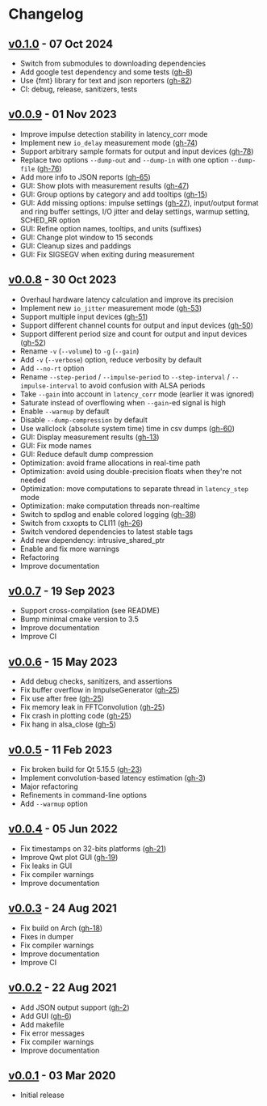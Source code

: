 # Changelog

## [v0.1.0][v0.1.0] - 07 Oct 2024

* Switch from submodules to downloading dependencies
* Add google test dependency and some tests ([gh-8][gh-8])
* Use {fmt} library for text and json reporters ([gh-82][gh-82])
* CI: debug, release, sanitizers, tests

[v0.1.0]: https://github.com/gavv/signal-estimator/releases/tag/v0.1.0

[gh-8]: https://github.com/gavv/signal-estimator/issues/8
[gh-82]: https://github.com/gavv/signal-estimator/issues/82

## [v0.0.9][v0.0.9] - 01 Nov 2023

* Improve impulse detection stability in latency_corr mode
* Implement new `io_delay` measurement mode ([gh-74][gh-74])
* Support arbitrary sample formats for output and input devices ([gh-78][gh-78])
* Replace two options `--dump-out` and `--dump-in` with one option `--dump-file` ([gh-76][gh-76])
* Add more info to JSON reports ([gh-65][gh-65])
* GUI: Show plots with measurement results ([gh-47][gh-47])
* GUI: Group options by category and add tooltips ([gh-15][gh-15])
* GUI: Add missing options: impulse settings ([gh-27][gh-27]), input/output format and ring buffer settings, I/O jitter and delay settings, warmup setting, SCHED_RR option
* GUI: Refine option names, tooltips, and units (suffixes)
* GUI: Change plot window to 15 seconds
* GUI: Cleanup sizes and paddings
* GUI: Fix SIGSEGV when exiting during measurement

[v0.0.9]: https://github.com/gavv/signal-estimator/releases/tag/v0.0.9

[gh-15]: https://github.com/gavv/signal-estimator/issues/15
[gh-27]: https://github.com/gavv/signal-estimator/issues/27
[gh-47]: https://github.com/gavv/signal-estimator/issues/47
[gh-65]: https://github.com/gavv/signal-estimator/issues/65
[gh-74]: https://github.com/gavv/signal-estimator/issues/74
[gh-76]: https://github.com/gavv/signal-estimator/issues/76
[gh-78]: https://github.com/gavv/signal-estimator/issues/78

## [v0.0.8][v0.0.8] - 30 Oct 2023

* Overhaul hardware latency calculation and improve its precision
* Implement new `io_jitter` measurement mode ([gh-53][gh-53])
* Support multiple input devices ([gh-51][gh-51])
* Support different channel counts for output and input devices ([gh-50][gh-50])
* Support different period size and count for output and input devices ([gh-52][gh-52])
* Rename `-v` (`--volume`) to `-g` (`--gain`)
* Add `-v` (`--verbose`) option, reduce verbosity by default
* Add `--no-rt` option
* Rename `--step-period` / `--impulse-period` to `--step-interval` / `--impulse-interval` to avoid confusion with ALSA periods
* Take `--gain` into account in `latency_corr` mode (earlier it was ignored)
* Saturate instead of overflowing when `--gain`-ed signal is high
* Enable `--warmup` by default
* Disable `--dump-compression` by default
* Use wallclock (absolute system time) time in csv dumps ([gh-60][gh-60])
* GUI: Display measurement results ([gh-13][gh-13])
* GUI: Fix mode names
* GUI: Reduce default dump compression
* Optimization: avoid frame allocations in real-time path
* Optimization: avoid using double-precision floats when they're not needed
* Optimization: move computations to separate thread in `latency_step` mode
* Optimization: make computation threads non-realtime
* Switch to spdlog and enable colored logging ([gh-38][gh-38])
* Switch from cxxopts to CLI11 ([gh-26][gh-26])
* Switch vendored dependencies to latest stable tags
* Add new dependency: intrusive_shared_ptr
* Enable and fix more warnings
* Refactoring
* Improve documentation

[v0.0.8]: https://github.com/gavv/signal-estimator/releases/tag/v0.0.8

[gh-13]: https://github.com/gavv/signal-estimator/issues/13
[gh-26]: https://github.com/gavv/signal-estimator/issues/26
[gh-38]: https://github.com/gavv/signal-estimator/issues/38
[gh-50]: https://github.com/gavv/signal-estimator/issues/50
[gh-51]: https://github.com/gavv/signal-estimator/issues/51
[gh-52]: https://github.com/gavv/signal-estimator/issues/52
[gh-53]: https://github.com/gavv/signal-estimator/issues/53
[gh-60]: https://github.com/gavv/signal-estimator/issues/60

## [v0.0.7][v0.0.7] - 19 Sep 2023

* Support cross-compilation (see README)
* Bump minimal cmake version to 3.5
* Improve documentation
* Improve CI

[v0.0.7]: https://github.com/gavv/signal-estimator/releases/tag/v0.0.7

## [v0.0.6][v0.0.6] - 15 May 2023

* Add debug checks, sanitizers, and assertions
* Fix buffer overflow in ImpulseGenerator ([gh-25][gh-25])
* Fix use after free ([gh-25][gh-25])
* Fix memory leak in FFTConvolution ([gh-25][gh-25])
* Fix crash in plotting code ([gh-25][gh-25])
* Fix hang in alsa_close ([gh-5][gh-5])

[v0.0.6]: https://github.com/gavv/signal-estimator/releases/tag/v0.0.6

[gh-25]: https://github.com/gavv/signal-estimator/issues/25
[gh-5]: https://github.com/gavv/signal-estimator/issues/5

## [v0.0.5][v0.0.5] - 11 Feb 2023

* Fix broken build for Qt 5.15.5 ([gh-23][gh-23])
* Implement convolution-based latency estimation ([gh-3][gh-3])
* Major refactoring
* Refinements in command-line options
* Add `--warmup` option

[v0.0.5]: https://github.com/gavv/signal-estimator/releases/tag/v0.0.5

[gh-23]: https://github.com/gavv/signal-estimator/issues/23
[gh-3]: https://github.com/gavv/signal-estimator/issues/3

## [v0.0.4][v0.0.4] - 05 Jun 2022

* Fix timestamps on 32-bits platforms ([gh-21][gh-21])
* Improve Qwt plot GUI ([gh-19][gh-19])
* Fix leaks in GUI
* Fix compiler warnings
* Improve documentation

[v0.0.4]: https://github.com/gavv/signal-estimator/releases/tag/v0.0.4

[gh-19]: https://github.com/gavv/signal-estimator/issues/19
[gh-21]: https://github.com/gavv/signal-estimator/issues/21

## [v0.0.3][v0.0.3] - 24 Aug 2021

* Fix build on Arch ([gh-18][gh-18])
* Fixes in dumper
* Fix compiler warnings
* Improve documentation
* Improve CI

[v0.0.3]: https://github.com/gavv/signal-estimator/releases/tag/v0.0.3

[gh-18]: https://github.com/gavv/signal-estimator/issues/18

## [v0.0.2][v0.0.2] - 22 Aug 2021

* Add JSON output support ([gh-2][gh-2])
* Add GUI ([gh-6][gh-6])
* Add makefile
* Fix error messages
* Fix compiler warnings
* Improve documentation

[v0.0.2]: https://github.com/gavv/signal-estimator/releases/tag/v0.0.2

[gh-2]: https://github.com/gavv/signal-estimator/issues/2
[gh-6]: https://github.com/gavv/signal-estimator/issues/6

## [v0.0.1][v0.0.1] - 03 Mar 2020

* Initial release

[v0.0.1]: https://github.com/gavv/signal-estimator/releases/tag/v0.0.1
